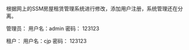 ﻿
 根据网上的SSM房屋租赁管理系统进行修改，添加用户注册，系统管理还在分离。
 
 管理员：
    用户名：admin
    密码：  123123
    
租户：
    用户名：cjp
    密码：  123123
